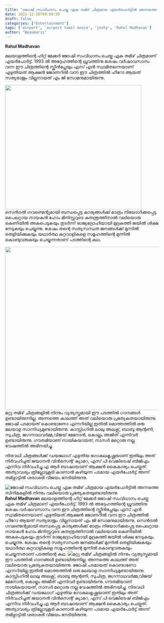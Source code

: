 ```yaml
---
title: "ജോഷി സംവിധാനം ചെയ്ത ഏക തമിഴ് ചിത്രമായ എയർപോർട്ടിൽ അന്നത്തെ സിനിമകളിൽ നിന്നും വലിയൊരു പ്രത്യേകതയുണ്ടായിരുന്നു"
date: 2022-12-20T09:59:50
draft: false
categories: ["Entertainment"]
tags: ['airport', 'airport tamil movie', 'joshy', 'Rahul Madhavan']
author: "Beaumaris"
---
```


<strong>Rahul Madhavan</strong>

മലയാളത്തിന്റെ ഹിറ്റ്‌ മേക്കർ ജോഷി സംവിധാനം ചെയ്ത ഏക തമിഴ് ചിത്രമാണ് എയർപോർട്ട്. 1993 ൽ അദ്ദേഹത്തിന്റെ ധ്രുവത്തിനു ശേഷം വർഷാവസാനം വന്ന ഈ ചിത്രത്തിന്റെ സ്ക്രീൻപ്ലേയും എസ് എൻ സ്വാമിതന്നെയാണ് എഴുതിയത്.ആക്ഷൻ ജോണറിൽ വന്ന ഈ ചിത്രത്തിൽ ഹീറോ ആയത് സത്യരാജും വില്ലനായത് എം ജി സോമനുമായിരുന്നു.

<img class="wp-image-367789 aligncenter" src="https://cdn.boolokam.com/articles/2022/12/wwweer.png" alt="" width="446" height="407" />സെൻട്രൽ ഗവണ്മെന്റുമായി ബന്ധപ്പെട്ട കാര്യങ്ങൾക്ക് മാത്രം നിയോഗിക്കപ്പെട്ട പൈലറ്റായ നായകൻ ഹോം മിനിസ്റ്ററുടെ കുതന്ത്രത്തിനാൽ വലിയൊരു കെണിയിൽ അകപെടുകയും തുടർന്ന് രാജ്യദ്രോഹിയായി മുദ്രകുത്തി ജയിൽ ശിക്ഷ നേടുകയും ചെയ്യുന്നു. ശേഷം തന്റെ സത്യസന്ധത ജനങ്ങൾക്ക് മുന്നിൽ തെളിയിക്കുകയും യഥാർത്ഥ കുറ്റവാളികളെ സമൂഹത്തിന്റെ മുന്നിൽ കൊണ്ടുവരുകയും ചെയ്യുന്നതാണ് പടത്തിന്റെ കഥ.

<img class="size-full wp-image-367790 aligncenter" src="https://cdn.boolokam.com/articles/2022/12/vsvsvbbb.jpg" alt="" width="948" height="534" />മറ്റു തമിഴ് ചിത്രങ്ങളിൽ നിന്നും വ്യത്യസ്തമായി ഈ പടത്തിൽ ഗാനങ്ങൾ ഉണ്ടായിരുന്നില്ല. അന്നത്തെ കാലത്ത് അത് വലിയൊരു പ്രത്യേകതയായിരുന്നു. ജോഷി പടമായത് കൊണ്ടാണോ എന്നറിയില്ല ഇതിൽ മൊത്തത്തിൽ ഒരു മലയാള സാന്നിധ്യമുണ്ടായിരുന്നു. കാസ്റ്റിംഗിൽ ലാലു അലക്സ്‌, ബാബു ആന്റണി, സുചിത്ര, ജഗന്നാഥവർമ്മ,വിജയ് മേനോൻ, കൊല്ലം അജിത് എന്നിവർ ഉണ്ടായിരുന്നു. ഗൗതമിയാണ് നായികയായത്, നാസർ മറ്റൊരു നല്ല വേഷത്തിൽ അഭിനയിച്ചു.

നിരവധി ചിത്രങ്ങൾക്ക് ഡയലോഗ് എഴുതിയ ഗോകുലകൃഷ്ണയാണ് ഇതിലും അത് നിർവഹിച്ചത്.ജയാനൻ വിൻസെന്റ് ക്യാമറ, എസ് പി വെങ്കിടെഷ് ബിജിഎം എന്നിവ നിർവഹിച്ചു.എ ആർ ബാഷായാണ് ആക്ഷൻ കൈകാര്യം ചെയ്തത്. അത്യാവശ്യം ത്രില്ലോടുകൂടി കാണാൻ കഴിയുന്ന പടമായ എയർപോർട്ട് അന്ന് തമിഴ്നാട്ടിൽ ശരാശരി വിജയം നേടിയിരുന്നു.


![ജോഷി സംവിധാനം ചെയ്ത ഏക തമിഴ് ചിത്രമായ എയർപോർട്ടിൽ അന്നത്തെ സിനിമകളിൽ നിന്നും വലിയൊരു പ്രത്യേകതയുണ്ടായിരുന്നു](https://cdn.boolokam.com/articles/2022/12/wwweer.png)**Rahul Madhavan** മലയാളത്തിന്റെ ഹിറ്റ്‌ മേക്കർ ജോഷി സംവിധാനം ചെയ്ത ഏക തമിഴ് ചിത്രമാണ് എയർപോർട്ട്. 1993 ൽ അദ്ദേഹത്തിന്റെ ധ്രുവത്തിനു ശേഷം വർഷാവസാനം വന്ന ഈ ചിത്രത്തിന്റെ സ്ക്രീൻപ്ലേയും എസ് എൻ സ്വാമിതന്നെയാണ് എഴുതിയത്.ആക്ഷൻ ജോണറിൽ വന്ന ഈ ചിത്രത്തിൽ ഹീറോ ആയത് സത്യരാജും വില്ലനായത് എം ജി സോമനുമായിരുന്നു. സെൻട്രൽ ഗവണ്മെന്റുമായി ബന്ധപ്പെട്ട കാര്യങ്ങൾക്ക് മാത്രം നിയോഗിക്കപ്പെട്ട പൈലറ്റായ നായകൻ ഹോം മിനിസ്റ്ററുടെ കുതന്ത്രത്തിനാൽ വലിയൊരു കെണിയിൽ അകപെടുകയും തുടർന്ന് രാജ്യദ്രോഹിയായി മുദ്രകുത്തി ജയിൽ ശിക്ഷ നേടുകയും ചെയ്യുന്നു. ശേഷം തന്റെ സത്യസന്ധത ജനങ്ങൾക്ക് മുന്നിൽ തെളിയിക്കുകയും യഥാർത്ഥ കുറ്റവാളികളെ സമൂഹത്തിന്റെ മുന്നിൽ കൊണ്ടുവരുകയും ചെയ്യുന്നതാണ് പടത്തിന്റെ കഥ. ![](https://cdn.boolokam.com/articles/2022/12/vsvsvbbb.jpg)മറ്റു തമിഴ് ചിത്രങ്ങളിൽ നിന്നും വ്യത്യസ്തമായി ഈ പടത്തിൽ ഗാനങ്ങൾ ഉണ്ടായിരുന്നില്ല. അന്നത്തെ കാലത്ത് അത് വലിയൊരു പ്രത്യേകതയായിരുന്നു. ജോഷി പടമായത് കൊണ്ടാണോ എന്നറിയില്ല ഇതിൽ മൊത്തത്തിൽ ഒരു മലയാള സാന്നിധ്യമുണ്ടായിരുന്നു. കാസ്റ്റിംഗിൽ ലാലു അലക്സ്‌, ബാബു ആന്റണി, സുചിത്ര, ജഗന്നാഥവർമ്മ,വിജയ് മേനോൻ, കൊല്ലം അജിത് എന്നിവർ ഉണ്ടായിരുന്നു. ഗൗതമിയാണ് നായികയായത്, നാസർ മറ്റൊരു നല്ല വേഷത്തിൽ അഭിനയിച്ചു. നിരവധി ചിത്രങ്ങൾക്ക് ഡയലോഗ് എഴുതിയ ഗോകുലകൃഷ്ണയാണ് ഇതിലും അത് നിർവഹിച്ചത്.ജയാനൻ വിൻസെന്റ് ക്യാമറ, എസ് പി വെങ്കിടെഷ് ബിജിഎം എന്നിവ നിർവഹിച്ചു.എ ആർ ബാഷായാണ് ആക്ഷൻ കൈകാര്യം ചെയ്തത്. അത്യാവശ്യം ത്രില്ലോടുകൂടി കാണാൻ കഴിയുന്ന പടമായ എയർപോർട്ട് അന്ന് തമിഴ്നാട്ടിൽ ശരാശരി വിജയം നേടിയിരുന്നു.
